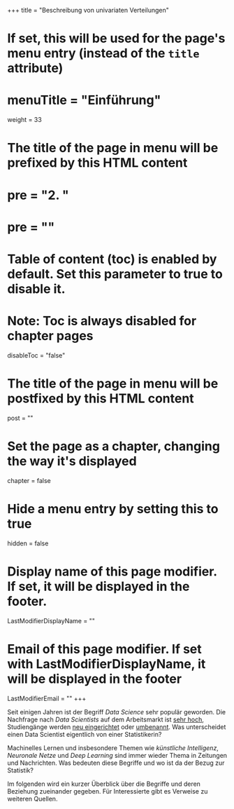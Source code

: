 +++
title = "Beschreibung von univariaten Verteilungen"
# If set, this will be used for the page's menu entry (instead of the `title` attribute)
# menuTitle = "Einführung"
weight = 33
# The title of the page in menu will be prefixed by this HTML content
# pre = "<b>2. </b>"
# pre = "<i class='fab fa-github'></i>"
# Table of content (toc) is enabled by default. Set this parameter to true to disable it.
# Note: Toc is always disabled for chapter pages
disableToc = "false"

# The title of the page in menu will be postfixed by this HTML content
post = ""
# Set the page as a chapter, changing the way it's displayed
chapter = false
# Hide a menu entry by setting this to true
hidden = false
# Display name of this page modifier. If set, it will be displayed in the footer.
LastModifierDisplayName = ""
# Email of this page modifier. If set with LastModifierDisplayName, it will be displayed in the footer
LastModifierEmail = ""
+++


Seit einigen Jahren ist der Begriff *Data Science* sehr populär geworden. Die Nachfrage nach *Data Scientists* auf dem Arbeitsmarkt ist [sehr hoch](https://www.sueddeutsche.de/karriere/karriere-quereinstieg-programmieren-1.4367719), Studiengänge werden [neu eingerichtet](https://www.th-koeln.de/studium/data-and-information-science-bachelor--inhalte_52782.php) oder [umbenannt](http://west.uni-koblenz.de/studying/mwds). Was unterscheidet einen Data Scientist eigentlich von einer Statistikerin?

Machinelles Lernen und insbesondere Themen wie *künstliche Intelligenz*, *Neuronale Netze* und *Deep Learning* sind immer wieder Thema in Zeitungen und Nachrichten. Was bedeuten diese Begriffe und wo ist da der Bezug zur Statistik?

Im folgenden wird ein kurzer Überblick über die Begriffe und deren Beziehung zueinander gegeben. Für Interessierte gibt es Verweise zu weiteren Quellen.
